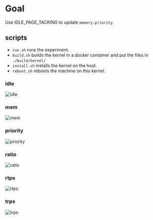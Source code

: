 # Goal

Use IDLE_PAGE_TACKING to update `memory.priority`.

## scripts

* `run.sh` runs the experiment.
* `build.sh` builds the kernel in a docker container and put the files in `./build/kernel/`
* `install.sh` installs the kernel on the host.
* `reboot.sh` reboots the machine on this kernel.

### idle
![idle](https://image.ibb.co/dvKVA6/idle.png "idle")
### mem
![mem](https://image.ibb.co/ccKxq6/mem.png "mem")
### priority
![priority](https://image.ibb.co/dCJ1Hm/priority.png "priority")
### ratio
![ratio](https://image.ibb.co/eVExq6/ratio.png "ratio")
### rtps
![rtps](https://image.ibb.co/daGoxm/rtps.png "rtps")
### trps
![trps](https://image.ibb.co/bKsTxm/trps.png "trps")
